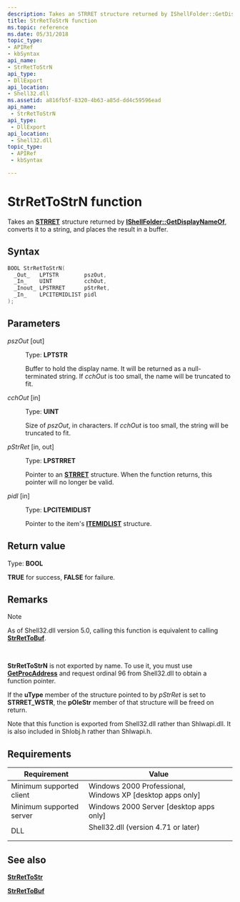 ```yaml
---
description: Takes an STRRET structure returned by IShellFolder::GetDisplayNameOf, converts it to a string, and places the result in a buffer.
title: StrRetToStrN function
ms.topic: reference
ms.date: 05/31/2018
topic_type: 
- APIRef
- kbSyntax
api_name: 
- StrRetToStrN
api_type: 
- DllExport
api_location: 
- Shell32.dll
ms.assetid: a816fb5f-8320-4b63-a85d-dd4c59596ead
api_name: 
 - StrRetToStrN
api_type: 
 - DllExport
api_location: 
 - Shell32.dll
topic_type: 
 - APIRef
 - kbSyntax

---
```


# StrRetToStrN function

Takes an [**STRRET**](/windows/desktop/api/Shtypes/ns-shtypes-strret) structure returned by [**IShellFolder::GetDisplayNameOf**](/windows/desktop/api/shobjidl_core/nf-shobjidl_core-ishellfolder-getdisplaynameof), converts it to a string, and places the result in a buffer.

## Syntax


```C++
BOOL StrRetToStrN(
  _Out_   LPTSTR        pszOut,
  _In_    UINT          cchOut,
  _Inout_ LPSTRRET      pStrRet,
  _In_    LPCITEMIDLIST pidl
);
```



## Parameters

<dl> <dt>

*pszOut* \[out\]
</dt> <dd>

Type: **LPTSTR**

Buffer to hold the display name. It will be returned as a null-terminated string. If *cchOut* is too small, the name will be truncated to fit.

</dd> <dt>

*cchOut* \[in\]
</dt> <dd>

Type: **UINT**

Size of *pszOut*, in characters. If *cchOut* is too small, the string will be truncated to fit.

</dd> <dt>

*pStrRet* \[in, out\]
</dt> <dd>

Type: **LPSTRRET**

Pointer to an [**STRRET**](/windows/desktop/api/Shtypes/ns-shtypes-strret) structure. When the function returns, this pointer will no longer be valid.

</dd> <dt>

*pidl* \[in\]
</dt> <dd>

Type: **LPCITEMIDLIST**

Pointer to the item's [**ITEMIDLIST**](/windows/desktop/api/Shtypes/ns-shtypes-itemidlist) structure.

</dd> </dl>

## Return value

Type: **BOOL**

**TRUE** for success, **FALSE** for failure.

## Remarks

> [!Note]  
> As of Shell32.dll version 5.0, calling this function is equivalent to calling [**StrRetToBuf**](/windows/desktop/api/Shlwapi/nf-shlwapi-strrettobufa).

 

**StrRetToStrN** is not exported by name. To use it, you must use [**GetProcAddress**](/windows/win32/api/libloaderapi/nf-libloaderapi-getprocaddress) and request ordinal 96 from Shell32.dll to obtain a function pointer.

If the **uType** member of the structure pointed to by *pStrRet* is set to **STRRET\_WSTR**, the **pOleStr** member of that structure will be freed on return.

Note that this function is exported from Shell32.dll rather than Shlwapi.dll. It is also included in Shlobj.h rather than Shlwapi.h.

## Requirements



| Requirement | Value |
|-------------------------------------|----------------------------------------------------------------------------------------------------------------|
| Minimum supported client<br/> | Windows 2000 Professional, Windows XP \[desktop apps only\]<br/>                                         |
| Minimum supported server<br/> | Windows 2000 Server \[desktop apps only\]<br/>                                                           |
| DLL<br/>                      | <dl> <dt>Shell32.dll (version 4.71 or later)</dt> </dl> |



## See also

<dl> <dt>

[**StrRetToStr**](/windows/desktop/api/Shlwapi/nf-shlwapi-strrettostra)
</dt> <dt>

[**StrRetToBuf**](/windows/desktop/api/Shlwapi/nf-shlwapi-strrettobufa)
</dt> </dl>

 

 
